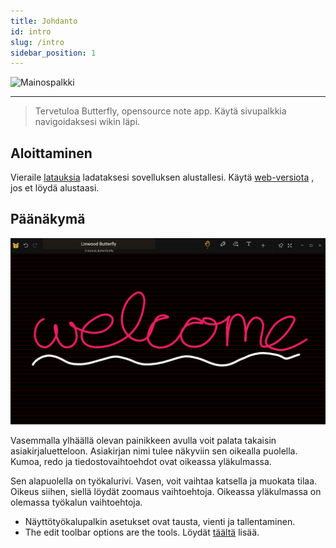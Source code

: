```yaml
---
title: Johdanto
id: intro
slug: /intro
sidebar_position: 1
---
```



![Mainospalkki](/img/banner.png)

---

> Tervetuloa Butterfly, opensource note app. Käytä sivupalkkia navigoidaksesi wikin läpi.

## Aloittaminen

Vieraile [latauksia](/downloads) ladataksesi sovelluksen alustallesi. Käytä [web-versiota](https://butterfly.linwood.dev) , jos et löydä alustaasi.

## Päänäkymä

![Päänäkymä](main.png)

Vasemmalla ylhäällä olevan painikkeen avulla voit palata takaisin asiakirjaluetteloon. Asiakirjan nimi tulee näkyviin sen oikealla puolella. Kumoa, redo ja tiedostovaihtoehdot ovat oikeassa yläkulmassa.

Sen alapuolella on työkalurivi. Vasen, voit vaihtaa katsella ja muokata tilaa. Oikeus siihen, siellä löydät zoomaus vaihtoehtoja. Oikeassa yläkulmassa on olemassa työkalun vaihtoehtoja.

- Näyttötyökalupalkin asetukset ovat tausta, vienti ja tallentaminen.
- The edit toolbar options are the tools. Löydät [täältä](background) lisää.
